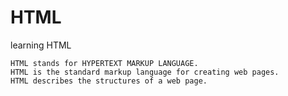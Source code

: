 # HTML
learning HTML

```
HTML stands for HYPERTEXT MARKUP LANGUAGE.
HTML is the standard markup language for creating web pages.
HTML describes the structures of a web page.
```
